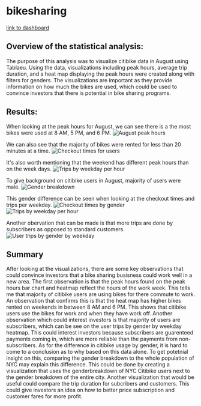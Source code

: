 # bikesharing
[link to dashboard](https://public.tableau.com/app/profile/zak.armstrong/viz/bikesharing_challenge_16625887953030/NYCCitibikeAnalysis?publish=yes)
## Overview of the statistical analysis:
The purpose of this analysis was to visualize citibike data in August using Tablaeu. Using the data, visualizations including peak hours, average trip duration, and a heat map displaying the peak hours were created along with filters for genders. The visualizations are important as they provide information on how much the bikes are used, which could be used to convince investors that there is potential in bike sharing programs.

## Results:
When looking at the peak hours for August, we can see there is a the most bikes were used at 8 AM, 5 PM, and 6 PM.
![August peak hours](https://user-images.githubusercontent.com/107213807/189502356-f9ae8411-832b-478e-bf2e-c6dd3ff812ce.png)

We can also see that the majority of bikes were rented for less than 20 minutes at a time.
![Checkout times for users](https://user-images.githubusercontent.com/107213807/189502632-20854412-3dff-4b1b-b527-2944e75bb87f.png)

It's also worth mentioning that the weekend has different peak hours than on the week days.
![Trips by weekday per hour](https://user-images.githubusercontent.com/107213807/189502681-e16b5b08-0242-41e8-8de6-fa64698be756.png)

To give background on citibike users in August, majority of users were male.
![Gender breakdown](https://user-images.githubusercontent.com/107213807/189502703-42168455-e9c6-45d2-977b-9c1861c04f6a.png)

This gender difference can be seen when looking at the checkout times and trips per weekday.
![Checkout times by gender](https://user-images.githubusercontent.com/107213807/189502749-972c75f3-02f1-4333-89ea-b022797a3483.png)
![Trips by weekday per hour](https://user-images.githubusercontent.com/107213807/189502758-c78338e5-87ff-4548-a794-07672a3f72e0.png)

Another obervation that can be made is that more trips are done by subscribers as opposed to standard customers.
![User trips by gender by weekday](https://user-images.githubusercontent.com/107213807/189502765-d293c91e-d3a7-4d03-9819-d324c72d6a12.png)




## Summary
After looking at the visualizations, there are some key observations that could convince investors that a bike sharing busisness could work well in a new area. The first observation is that the peak hours found on the peak hours bar chart and heatmap reflect the hours of the work week. This tells me that majority of citibike users are using bikes for there commute to work. An observation that confirms this is that the heat map has higher bikes rented on weekends in between 8 AM and 6 PM. This shows that citibike users use the bikes for work and when they have work off. Another observation which could interest investors is that majority of users are subscribers, which can be see on the user trips by gender by weekday heatmap. This could interest investors because subscribers are guarenteed payments coming in, which are more reliable than the payments from non-subscribers. As for the difference in citibike usage by gender, it is hard to come to a conclusion as to why based on this data alone. To get potetnial insight on this, comparing the gender breakdown to the whole population of NYC may explain this difference. This could be done by creating a visualization that uses the genderbreakdown of NYC Citibike users next to the gender breakdown of the entire city. Another visualization that would be useful could compare the trip duration for subcribers and customers. This could give investors an idea on how to better price subscription and customer fares for more profit.

